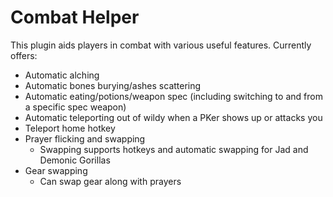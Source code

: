 # Combat Helper

This plugin aids players in combat with various useful features. Currently offers:

* Automatic alching
* Automatic bones burying/ashes scattering
* Automatic eating/potions/weapon spec (including switching to and from a specific spec weapon)
* Automatic teleporting out of wildy when a PKer shows up or attacks you
* Teleport home hotkey
* Prayer flicking and swapping
  * Swapping supports hotkeys and automatic swapping for Jad and Demonic Gorillas
* Gear swapping
  * Can swap gear along with prayers